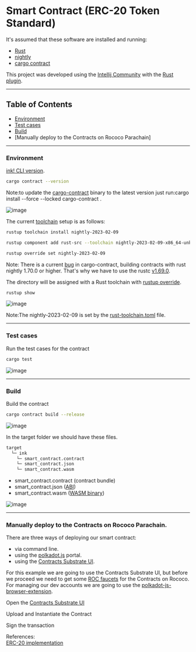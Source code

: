 # Smart Contract (ERC-20 Token Standard)

It's assumed that these software are installed and running:

<ul>
  <li><a href="https://www.rust-lang.org/tools/install" target="_blank">Rust</a></li>
  <li><a href="https://rust-lang.github.io/rustup/installation/index.html#installing-nightly" target="_blank">nightly</a></li>
  <li><a href="https://crates.io/crates/cargo-contract" target="_blank">cargo contract</a></li>
</ul>

This project was developed using the [Intellij Community](https://www.jetbrains.com/idea/download/#section=linux) with the [Rust plugin](https://www.jetbrains.com/rust/).

<hr>

## Table of Contents<br>
- [Environment](https://github.com/gcp-development/smart-contract-dapp/blob/main/erc20/README.md#environment)
- [Test cases](https://github.com/gcp-development/smart-contract-dapp/blob/main/erc20/README.md#test-cases)
- [Build](https://github.com/gcp-development/smart-contract-dapp/blob/main/erc20/README.md#build)
- [Manually deploy to the Contracts on Rococo Parachain]

<hr>

### Environment

[ink! CLI version](https://use.ink/getting-started/setup#ink-cli).

```bash
cargo contract --version
```
Note:to update the [cargo-contract](https://github.com/paritytech/cargo-contract#installation) binary to the latest version just run:cargo install --force --locked cargo-contract .

![image](https://github.com/gcp-development/erc20/assets/76512851/97773ed9-ea13-4fdc-b011-b860e7617993)

The current [toolchain](https://rust-lang.github.io/rustup-components-history/) setup is as follows:

```bash
rustup toolchain install nightly-2023-02-09
```

```bash
rustup component add rust-src --toolchain nightly-2023-02-09-x86_64-unknown-linux-gnu
```

```bash
rustup override set nightly-2023-02-09
```

Note: There is a current [bug](https://github.com/paritytech/cargo-contract/issues/1058) in cargo-contract, building contracts with rust nightly 1.70.0 or higher. That's why we have to use the rustc [v1.69.0](https://blog.rust-lang.org/2023/04/20/Rust-1.69.0.html).

The directory will be assigned with a Rust toolchain with [rustup override](https://rust-lang.github.io/rustup/overrides.html#directory-overrides).

```bash
rustup show
```

![image](https://github.com/gcp-development/smart-contract-dapp/assets/76512851/1708fa72-5b6b-42ad-b618-f1e0a5613185)

Note:The nightly-2023-02-09 is set by the [rust-toolchain.toml](https://github.com/gcp-development/erc20/blob/main/rust-toolchain.toml) file.

<hr>

### Test cases

Run the test cases for the  contract
```bash
cargo test
```

![image](https://github.com/gcp-development/smart-contract-dapp/assets/76512851/0f3fc894-1e4d-49d5-a810-fa8b710a0512)

<hr>

### Build

Build the contract
```bash
cargo contract build --release
```

![image](https://github.com/gcp-development/smart-contract-dapp/assets/76512851/dbe49f19-0cf4-4dff-a156-fa8863078c33)

In the target folder we should have these files.
```bash
target
  └─ ink
    └─ smart_contract.contract
    └─ smart_contract.json
    └─ smart_contract.wasm
```

- smart_contract.contract (contract bundle)
- smart_contract.json ([ABI](https://use.ink/basics/metadata#abi))
- smart_contract.wasm ([WASM binary](https://webassembly.org/))

![image](https://github.com/gcp-development/smart-contract-dapp/assets/76512851/e0cbccea-d990-487c-8ec5-e891594d2e4e)

<hr>

### Manually deploy to the Contracts on Rococo Parachain.

There are three ways of deploying our smart contract:
- via command line.
- using the [polkadot.js](https://polkadot.js.org/apps/?rpc=wss%3A%2F%2Frococo-contracts-rpc.polkadot.io#/contracts) portal.
- using the [Contracts Substrate UI](https://contracts-ui.substrate.io/?rpc=wss://rococo-contracts-rpc.polkadot.io).
 
For this example we are going to use the Contracts Substrate UI, but before we proceed we need to get some [ROC faucets](https://use.ink/faucet) for the Contracts on Rococo. For managing our dev accounts we are going to use the [polkadot-js-browser-extension](https://wiki.polkadot.network/docs/learn-account-generation#polkadot-js-browser-extension).

Open the [Contracts Substrate UI](https://contracts-ui.substrate.io/?rpc=wss://rococo-contracts-rpc.polkadot.io)


Upload and Instantiate the Contract


Sign the transaction


References:<br/>
[ERC-20 implementation](https://github.com/paritytech/ink-examples/tree/main/erc20)<br/>
